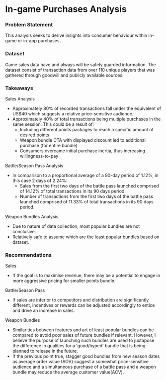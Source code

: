 # In-game Purchases Analysis

### Problem Statement
This analysis seeks to derive insights into consumer behaviour within in-game or in-app purchases.


### Dataset
Game sales data have and always will be safely guarded information. The dataset consist of transaction data from over 110 unique players that was gathered through goodwill and publicly available sources.


### Takeaways

Sales Analysis
- Approximately 80% of recorded transactions fall under the equivalent of US$40 which suggests a relative price-sensitive audience.
- Approximately 40% of total transactions being multiple purchases in the same session. This could be a result of:
	- Including different points packages to reach a specific amount of desired points
	- Weapon bundle CTA with displayed discount led to additional purchase (for entire bundle)
	- Consumers overcame initial purchase inertia, thus increasing willingness-to-pay

Battle/Season Pass Analysis
- In comparison to a proportional average of a 90-day period of 1.12%, in this case 2 days of 2.24%:
	- Sales from the first two days of the battle pass launched comprised of 14.12% of total transactions in its 90 days period.
	- Number of transactions from the first two days of the battle pass launched comprised of 11.33% of total transactions in its 90 days period. 

Weapon Bundles Analysis
- Due to nature of data collection, most popular bundles are not conclusive.
- Relatively safe to assume which are the least popular bundles based on dataset.


### Recommendations
Sales
- If the goal is to maximise revenue, there may be a potential to engage in more aggressive pricing for smaller points bundle.

Battle/Season Pass
- If sales are inferior to competitors and distribution are significantly different, incentives or rewards can be adjusted accordingly to entice and drive an increase in sales.

Weapon Bundles
- Similarities between features and art of least popular bundles can be compared to avoid poor sales of future bundles if relevant. However, I believe the purpose of launching such bundles are used to juxtapose the difference in qualities for a 'good/hyped' bundle that is being planned to release in the future.
- If the previous point true, stagger good bundles from new season dates as average order value (AOV) suggest a somewhat price-sensitive audience and a simultaneous purchase of a battle pass and a weapon bundle may reduce the average customer value(ACV).

